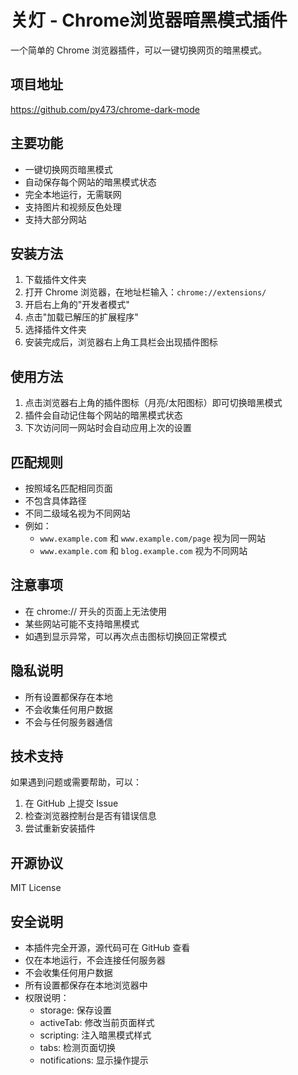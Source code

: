 # 关灯 - Chrome浏览器暗黑模式插件

一个简单的 Chrome 浏览器插件，可以一键切换网页的暗黑模式。

## 项目地址

https://github.com/py473/chrome-dark-mode

## 主要功能

- 一键切换网页暗黑模式
- 自动保存每个网站的暗黑模式状态
- 完全本地运行，无需联网
- 支持图片和视频反色处理
- 支持大部分网站

## 安装方法

1. 下载插件文件夹
2. 打开 Chrome 浏览器，在地址栏输入：`chrome://extensions/`
3. 开启右上角的"开发者模式"
4. 点击"加载已解压的扩展程序"
5. 选择插件文件夹
6. 安装完成后，浏览器右上角工具栏会出现插件图标

## 使用方法

1. 点击浏览器右上角的插件图标（月亮/太阳图标）即可切换暗黑模式
2. 插件会自动记住每个网站的暗黑模式状态
3. 下次访问同一网站时会自动应用上次的设置

## 匹配规则

- 按照域名匹配相同页面
- 不包含具体路径
- 不同二级域名视为不同网站
- 例如：
  - `www.example.com` 和 `www.example.com/page` 视为同一网站
  - `www.example.com` 和 `blog.example.com` 视为不同网站

## 注意事项

- 在 chrome:// 开头的页面上无法使用
- 某些网站可能不支持暗黑模式
- 如遇到显示异常，可以再次点击图标切换回正常模式

## 隐私说明

- 所有设置都保存在本地
- 不会收集任何用户数据
- 不会与任何服务器通信

## 技术支持

如果遇到问题或需要帮助，可以：
1. 在 GitHub 上提交 Issue
2. 检查浏览器控制台是否有错误信息
3. 尝试重新安装插件

## 开源协议

MIT License 

## 安全说明

- 本插件完全开源，源代码可在 GitHub 查看
- 仅在本地运行，不会连接任何服务器
- 不会收集任何用户数据
- 所有设置都保存在本地浏览器中
- 权限说明：
  - storage: 保存设置
  - activeTab: 修改当前页面样式
  - scripting: 注入暗黑模式样式
  - tabs: 检测页面切换
  - notifications: 显示操作提示 